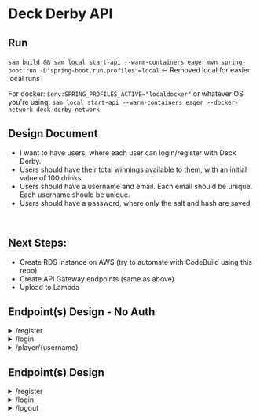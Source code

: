 # Deck Derby API

## Run

`sam build && sam local start-api --warm-containers eager`
`mvn spring-boot:run -D"spring-boot.run.profiles"=local` <- Removed local for easier local runs

For docker:
`$env:SPRING_PROFILES_ACTIVE="localdocker"` or whatever OS you're using.
`sam local start-api --warm-containers eager --docker-network deck-derby-network`

## Design Document

- I want to have users, where each user can login/register with Deck Derby.
- Users should have their total winnings available to them, with an initial value of 100 drinks
- Users should have a username and email. Each email should be unique. Each username should be unique.
- Users should have a password, where only the salt and hash are saved.

&nbsp;

## Next Steps:
- Create RDS instance on AWS (try to automate with CodeBuild using this repo)
- Create API Gateway endpoints (same as above)
- Upload to Lambda

## Endpoint(s) Design - No Auth

<details>
    <summary>/register</summary>

```python
class Request:
    email: str
    username: str
    password: str

class Response:
    message: str
    userId: str
```

</details>

<details>
    <summary>/login</summary>

```python
class Request:
    username: str
    password: str

class Response:
    message: str
    userId: str
    username: str
    totalWinnings: int
```

</details>

<details>
    <summary>/player/{username}</summary>

```python
class Request:
    username: str

class Response:
    message: str
    userId: str
    username: str
    totalWinnings: int
```

</details>

## Endpoint(s) Design

<details>
    <summary>/register</summary>

```python
class Request:
    email: str
    username: str
    password: str

class Response:
    message: str
    userId: str
```

</details>

<details>
    <summary>/login</summary>

```python
class Request:
    username: str
    password: str

class Response:
    message: str
    userId: str
    accessToken: str
    refreshToken: str
```

</details>

<details>
    <summary>/logout</summary>

```python
class Request:
    accessToken: str

class Response:
    message: str
```
</details>
